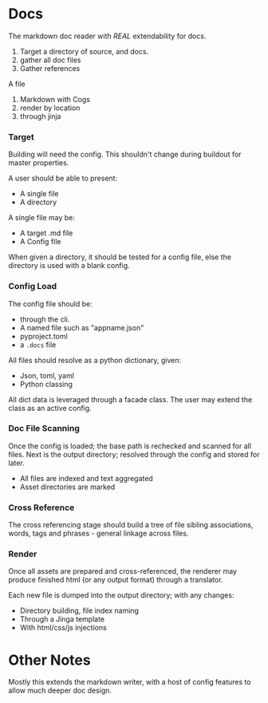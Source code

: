# Docs

The markdown doc reader with _REAL_ extendability for docs.

1. Target a directory of source, and docs.
2. gather all doc files
3. Gather references

A file

1. Markdown with Cogs
2. render by location
3. through jinja


### Target

Building will need the config. This shouldn't change during buildout for master
properties.

A user should be able to present:

+ A single file
+ A directory

A single file may be:

+ A target .md file
+ A Config file

When given a directory, it should be tested for a config file, else the directory
is used with a blank config.

### Config Load

The config file should be:

+ through the cli.
+ A named file such as "appname.json"
+ pyproject.toml
+ a `.docs` file

All files should resolve as a python dictionary, given:

+ Json, toml, yaml
+ Python classing

All dict data is leveraged through a facade class. The user may extend the class
as an active config.

### Doc File Scanning

Once the config is loaded; the base path is rechecked and scanned for all files.
Next is the output directory; resolved through the config and stored for later.

+ All files are indexed and text aggregated
+ Asset directories are marked

### Cross Reference

The cross referencing stage should build a tree of file sibling associations, words,
tags and phrases - general linkage across files.


### Render

Once all assets are prepared and cross-referenced, the renderer may produce finished
html (or any output format) through a translator.

Each new file is dumped into the output directory; with any changes:

+ Directory building, file index naming
+ Through a Jinga template
+ With html/css/js injections


# Other Notes

Mostly this extends the markdown writer, with a host of config features to allow
much deeper doc design.
